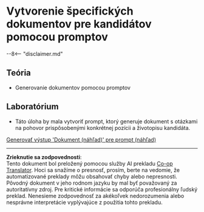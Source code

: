<!--
CO_OP_TRANSLATOR_METADATA:
{
  "original_hash": "baabc695cc38bcfe66668df8efe2b8c2",
  "translation_date": "2025-10-20T18:15:32+00:00",
  "source_file": "docs/operative-preview/10-generate-documents/README.md",
  "language_code": "sk"
}
-->
# Vytvorenie špecifických dokumentov pre kandidátov pomocou promptov

--8<-- "disclaimer.md"

## Teória

- Generovanie dokumentov pomocou promptov

## Laboratórium

- Táto úloha by mala vytvoriť prompt, ktorý generuje dokument s otázkami na pohovor prispôsobenými konkrétnej pozícii a životopisu kandidáta.

[Generovať výstup 'Dokument (náhľad)' pre prompt (náhľad)](https://learn.microsoft.com/ai-builder/generate-document-output-prompt)

---

**Zrieknutie sa zodpovednosti**:  
Tento dokument bol preložený pomocou služby AI prekladu [Co-op Translator](https://github.com/Azure/co-op-translator). Hoci sa snažíme o presnosť, prosím, berte na vedomie, že automatizované preklady môžu obsahovať chyby alebo nepresnosti. Pôvodný dokument v jeho rodnom jazyku by mal byť považovaný za autoritatívny zdroj. Pre kritické informácie sa odporúča profesionálny ľudský preklad. Nenesieme zodpovednosť za akékoľvek nedorozumenia alebo nesprávne interpretácie vyplývajúce z použitia tohto prekladu.